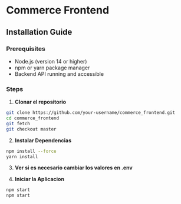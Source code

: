 # Commerce Frontend

## Installation Guide

### Prerequisites

- Node.js (version 14 or higher)
- npm or yarn package manager
- Backend API running and accessible

### Steps

1. **Clonar el repositorio**

```bash
git clone https://github.com/your-username/commerce_frontend.git
cd commerce_frontend
git fetch
git checkout master
```
2. **Instalar Dependencias**

```bash
npm install --force
yarn install
```

3. **Ver si es necesario cambiar los valores en .env**

4. **Iniciar la Aplicacion**
```bash
npm start
npm start
```



